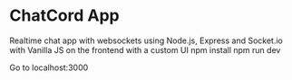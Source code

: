 # ChatCord App
Realtime chat app with websockets using Node.js, Express and Socket.io with Vanilla JS on the frontend with a custom UI
npm install
npm run dev

Go to localhost:3000
